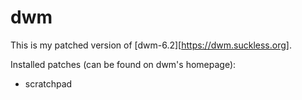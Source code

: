 # dwm

This is my patched version of [dwm-6.2][https://dwm.suckless.org].

Installed patches (can be found on dwm's homepage):
- scratchpad

